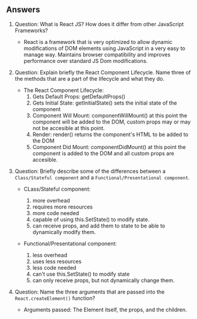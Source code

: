 ## Answers
1. Question: What is React JS? How does it differ from other JavaScript Frameworks?
    * React is a framework that is very optimized to allow dynamic modifications of DOM elements using JavaScript in a very easy to manage way. Maintains browser compatibility and improves performance over standard JS Dom modifications.

2. Question: Explain briefly the React Component Lifecycle. Name three of the methods that are a part of the lifecycle and what they do.
    * The React Component Lifecycle:
        1. Gets Default Props: getDefaultProps()
        2. Gets Initial State: getInitialState() sets the initial state of the component
        3. Component Will Mount: componentWillMount() at this point the component will be added to the DOM, custom props may or may not be accesible at this point.
        4. Render: render() returns the component's HTML to be added to the DOM
        5. Component Did Mount: componentDidMount() at this point the component is added to the DOM and all custom props are accesible.

3. Question: Briefly describe some of the differences between a `Class/Stateful component` and a `Functional/Presentational component`.
    * CLass/Stateful component:
        1. more overhead
        2. requires more resources
        3. more code needed
        4. capable of using this.SetState() to modify state.
        5. can receive props, and add them to state to be able to dynamically modify them.

    * Functional/Presentational component:
        1. less overhead
        2. uses less resources
        3. less code needed
        4. can't use this.SetState() to modify state
        5. can only receive props, but not dynamically change them.

4. Question: Name the three arguments that are passed into the `React.createElement()` function?
    * Arguments passed: The Element itself, the props, and the children.
